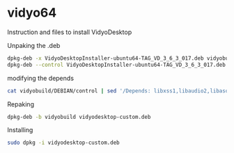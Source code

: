 # vidyo64
<par>Instruction and files to install VidyoDesktop </par>

<par> Unpaking the .deb </par>

```bash
dpkg-deb -x VidyoDesktopInstaller-ubuntu64-TAG_VD_3_6_3_017.deb vidyobuild
dpkg-deb --control VidyoDesktopInstaller-ubuntu64-TAG_VD_3_6_3_017.deb vidyobuild/DEBIAN
```

<par> modifying the depends </par>
```bash
cat vidyobuild/DEBIAN/control | sed '/Depends: libxss1,libaudio2,libasound2,libqt4-gui (>= 4.8.1), libqt4-network/c\Depends: libxss1,libaudio2,libasound2,libqt4-network'>> vidyobuild/DEBIAN/control
```
<par> Repaking </par>
```bash
dpkg-deb -b vidyobuild vidyodesktop-custom.deb
```
<par> Installing </par>
```bash
sudo dpkg -i vidyodesktop-custom.deb
```
